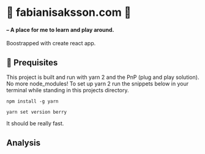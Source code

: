 # 🐅 fabianisaksson.com 🐅

#### – A place for me to learn and play around.

Boostrapped with create react app.

## 📐 Prequisites

This project is built and run with yarn 2 and the PnP (plug and play solution). No more node_modules!
To set up yarn 2 run the snippets below in your terminal while standing in this projects directory.

`npm install -g yarn`

`yarn set version berry`

It should be really fast.

## Analysis
